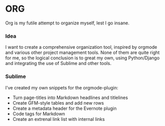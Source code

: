 # ORG

Org is my futile attempt to organize myself, lest I go insane.

### Idea

I want to create a comprehensive organization tool, inspired by orgmode and various other project management tools. None of them are quite right for me, so the logical conclusion is to great my own, using Python/Django and integrating the use of Sublime and other tools.

### Sublime

I've created my own snippets for the orgmode-plugin:

- Turn page-titles into Markdown headlines and titlelines
- Create GFM-style tables and add new rows
- Create a metadata header for the Evernote plugin
- Code tags for Markdown
- Create an extrenal link list with internal links
